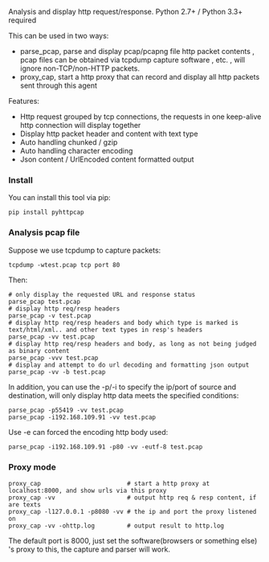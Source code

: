 Analysis and display http request/response. Python 2.7+ / Python 3.3+ required

This can be used in two ways:

* parse_pcap, parse and display pcap/pcapng file http packet contents , pcap files can be obtained via tcpdump capture software , etc. , will ignore non-TCP/non-HTTP packets.
* proxy_cap, start a http proxy that can record and display all http packets sent through this agent

Features:

* Http request grouped by tcp connections, the requests in one keep-alive http connection will display together
* Display http packet header and content with text type
* Auto handling chunked / gzip
* Auto handling character encoding
* Json content / UrlEncoded content formatted output

### Install
You can install this tool via pip:
```
pip install pyhttpcap
```

### Analysis pcap file

Suppose we use tcpdump to capture packets:
```
tcpdump -wtest.pcap tcp port 80
```
Then:
```
# only display the requested URL and response status  
parse_pcap test.pcap
# display http req/resp headers
parse_pcap -v test.pcap
# display http req/resp headers and body which type is marked is text/html/xml.. and other text types in resp's headers
parse_pcap -vv test.pcap
# display http req/resp headers and body, as long as not being judged as binary content
parse_pcap -vvv test.pcap
# display and attempt to do url decoding and formatting json output
parse_pcap -vv -b test.pcap
```
In addition, you can use the -p/-i to specify the ip/port of source and destination, will only display http data meets the specified conditions:
```
parse_pcap -p55419 -vv test.pcap
parse_pcap -i192.168.109.91 -vv test.pcap
```

Use -e can forced the encoding http body used:
```
parse_pcap -i192.168.109.91 -p80 -vv -eutf-8 test.pcap
```

### Proxy mode
```
proxy_cap                        # start a http proxy at localhost:8000, and show urls via this proxy
proxy_cap -vv                    # output http req & resp content, if are texts
proxy_cap -l127.0.0.1 -p8080 -vv # the ip and port the proxy listened on
proxy_cap -vv -ohttp.log         # output result to http.log
```

The default port is 8000, just set the software(browsers or something else) 's proxy to this, the capture and parser will work.


